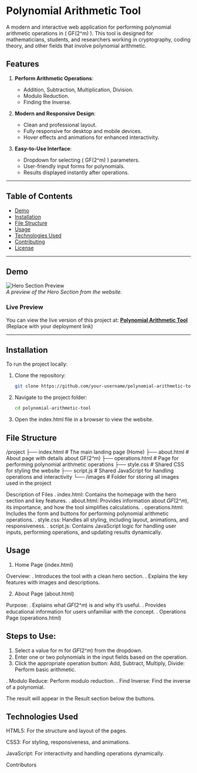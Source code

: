 # Polynomial Arithmetic Tool

A modern and interactive web application for performing polynomial arithmetic operations in \( GF(2^m) \). This tool is designed for mathematicians, students, and researchers working in cryptography, coding theory, and other fields that involve polynomial arithmetic.

## Features

1. **Perform Arithmetic Operations**:
   - Addition, Subtraction, Multiplication, Division.
   - Modulo Reduction.
   - Finding the Inverse.

2. **Modern and Responsive Design**:
   - Clean and professional layout.
   - Fully responsive for desktop and mobile devices.
   - Hover effects and animations for enhanced interactivity.

3. **Easy-to-Use Interface**:
   - Dropdown for selecting \( GF(2^m) \) parameters.
   - User-friendly input forms for polynomials.
   - Results displayed instantly after operations.

---

## Table of Contents

- [Demo](#demo)
- [Installation](#installation)
- [File Structure](#file-structure)
- [Usage](#usage)
- [Technologies Used](#technologies-used)
- [Contributing](#contributing)
- [License](#license)

---

## Demo

![Hero Section Preview](path/to/hero-section-image.jpg)  
_A preview of the Hero Section from the website._

### Live Preview
You can view the live version of this project at: **[Polynomial Arithmetic Tool](#)** (Replace with your deployment link)

---

## Installation

To run the project locally:

1. Clone the repository:
   ```bash
   git clone https://github.com/your-username/polynomial-arithmetic-tool.git

2. Navigate to the project folder:
   ```bash
   cd polynomial-arithmetic-tool

3. Open the index.html file in a browser to view the website.

## File Structure
/project
├── index.html        # The main landing page (Home)
├── about.html        # About page with details about GF(2^m)
├── operations.html   # Page for performing polynomial arithmetic operations
├── style.css         # Shared CSS for styling the website
├── script.js         # Shared JavaScript for handling operations and interactivity
└── /images           # Folder for storing all images used in the project

Description of Files
. index.html: Contains the homepage with the hero section and key features.
. about.html: Provides information about 𝐺𝐹(2^𝑚), its importance, and how the tool simplifies calculations.
. operations.html: Includes the form and buttons for performing polynomial arithmetic operations.
. style.css: Handles all styling, including layout, animations, and responsiveness.
. script.js: Contains JavaScript logic for handling user inputs, performing operations, and updating results dynamically.


## Usage
1. Home Page (index.html)

Overview:
. Introduces the tool with a clean hero section.
. Explains the key features with images and descriptions.

2. About Page (about.html)

Purpose:
. Explains what 𝐺𝐹(2^𝑚) is and why it’s useful.
. Provides educational information for users unfamiliar with the concept.
. Operations Page (operations.html)

## Steps to Use:
1. Select a value for m for 𝐺𝐹(2^𝑚) from the dropdown.
2. Enter one or two polynomials in the input fields based on the operation.
3. Click the appropriate operation button:
   Add, Subtract, Multiply, Divide: Perform basic arithmetic.

. Modulo Reduce: Perform modulo reduction.
. Find Inverse: Find the inverse of a polynomial.

The result will appear in the Result section below the buttons.

## Technologies Used
HTML5: For the structure and layout of the pages.

CSS3: For styling, responsiveness, and animations.

JavaScript: For interactivity and handling operations dynamically.

Contributors
